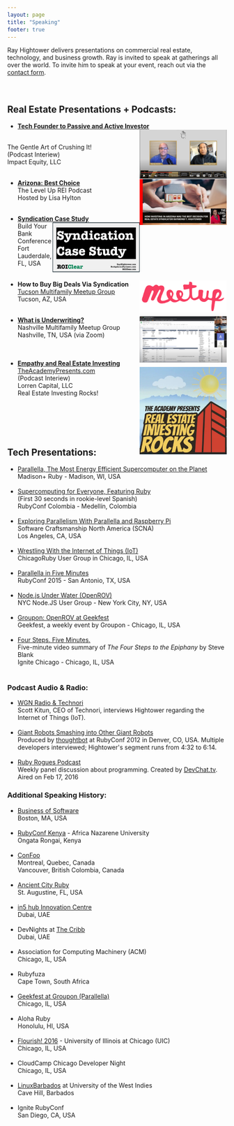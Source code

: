 ```yaml
---
layout: page
title: "Speaking"
footer: true
---
```


Ray Hightower delivers presentations on commercial real estate, technology, and business growth. Ray is invited to speak at gatherings all over the world. To invite him to speak at your event, reach out via the  [contact form](/contact).
<br/>&nbsp;
<br/>&nbsp;

## Real Estate Presentations + Podcasts:

* **[Tech Founder to Passive and Active Investor](https://www.youtube.com/watch?v=XSabvUOaA7k&t=36s)**
<a href="https://www.youtube.com/watch?v=XSabvUOaA7k&t=36s"><img src="/images/Gentle_Art_of_Crushing_It_RandySmith_RayHightower.jpg" width="200" align="right"></a>
<br/>
The Gentle Art of Crushing It!<br/>
(Podcast Interiew)<br/>
Impact Equity, LLC<br/>&nbsp;<br/> 

* **[Arizona: Best Choice](https://lisahylton.com/how-investing-in-arizona-was-the-best-decision-for-real-estate-syndicator-raymond-t-hightower/)**
<a href="https://lisahylton.com/how-investing-in-arizona-was-the-best-decision-for-real-estate-syndicator-raymond-t-hightower/"><img src="/images/Level_Up_REI_Podcast_Lisa_Hylton.jpg" width="200" align="right" alt="Arizona: Best Choice - Level Up REI Podcast w/Lisa Hylton" title="Arizona: Best Choice - Level Up REI Podcast w/Lisa Hylton"></a><br/>
The Level Up REI Podcast<br/>
Hosted by Lisa Hylton<br/>&nbsp;<br/>

* **[Syndication Case Study](https://speakerdeck.com/rayhightower/syndication-case-study)**
<a href="https://speakerdeck.com/rayhightower/syndication-case-study"><img src="/images/syndication_case_study_cover.png" width="200" align="right" alt="Syndication Case Study by RayHightower.com" title="Syndication Case Study by RayHightower.com"></a><br/>
Build Your Bank Conference<br/>
Fort Lauderdale, FL, USA<br/>&nbsp;<br/>

* **How to Buy Big Deals Via Syndication**
<a href="https://www.meetup.com/tucson-multifamily-meetup/events/"><img src="/images/meetup.png" width="200" align="right" alt="How to Buy Big Deals Via Syndication by RayHightower.com" title="How to Buy Big Deals Via Syndication by RayHightower.com"></a><br/>
[Tucson Multifamily Meetup Group](https://www.meetup.com/tucson-multifamily-meetup/events/)<br/>
Tucson, AZ, USA<br/>&nbsp;<br/>
* **[What is Underwriting?](/blog/2022/01/31/what-is-underwriting/)**
<a href="/blog/2022/01/31/what-is-underwriting/"><img src="/images/Underwriting_Nashville_2022.jpg" width="200" align="right"></a><br/>
Nashville Multifamily Meetup Group<br/>
Nashville, TN, USA (via Zoom)<br/>
<br/>&nbsp;
* **[Empathy and Real Estate Investing](https://podcasts.apple.com/us/podcast/the-importance-of-empathy-in-real-estate/id1528551735?i=1000602954655)**
<a href="https://podcasts.apple.com/us/podcast/the-importance-of-empathy-in-real-estate/id1528551735?i=1000602954655"><img src="/images/TheAcademyPresents.jpg" width="200" align="right"></a><br/>
[TheAcademyPresents.com](https://TheAcademyPresents.com)<br/>
(Podcast Interiew)<br/>
Lorren Capital, LLC<br/>
Real Estate Investing Rocks!<br/>
<br/>&nbsp;
<br/>&nbsp;
<br/>&nbsp;
<br/>&nbsp;



## Tech Presentations:

* [Parallella, The Most Energy Efficient Supercomputer on the Planet](/blog/2015/08/22/madison-ruby-and-parallella/)<br/>Madison+ Ruby - Madison, WI, USA<br/>&nbsp;<br/>
* [Supercomputing for Everyone, Featuring Ruby](/blog/2015/10/29/rubyconf-colombia-conference-with-a-mission/)<br>(First 30 seconds in rookie-level Spanish)<br/>RubyConf Colombia - Medellín, Colombia<br/>&nbsp;<br/>
* [Exploring Parallelism With Parallella and Raspberry Pi](/blog/2016/10/24/parallelism-at-scna-2016/)<br/>Software Craftsmanship North America (SCNA)<br/>Los Angeles, CA, USA<br/>&nbsp;<br/>
* [Wrestling With the Internet of Things (IoT)](/blog/2015/12/02/wrestling-with-internet-of-things-iot/)<br/>ChicagoRuby User Group in Chicago, IL, USA<br/>&nbsp;<br/>
* [Parallella in Five Minutes](/blog/2015/11/16/parallella-in-5-minutes-rubyconf-2015/)<br/>RubyConf 2015 - San Antonio, TX, USA<br/>&nbsp;<br/>
* [Node.js Under Water (OpenROV)](/blog/2014/09/25/nodejs-under-water/)<br/>NYC Node.JS User Group - New York City, NY, USA<br/>&nbsp;<br/>
* [Groupon: OpenROV at Geekfest](/blog/2014/10/21/geekfest-and-openrov/)<br/>Geekfest, a weekly event by Groupon - Chicago, IL, USA<br/>&nbsp;<br/>
* [Four Steps. Five Minutes.](/blog/2012/08/31/four-steps-five-minutes/)<br/>Five-minute video summary of _The Four Steps to the Epiphany_ by Steve Blank<br/>Ignite Chicago - Chicago, IL, USA<br/>&nbsp;<br/>

### Podcast Audio & Radio:

* [WGN Radio & Technori](http://wgnradio.com/2016/05/26/windy-city-things-connects-everyday-things-to-the-internet/)<br/>Scott Kitun, CEO of Technori, interviews Hightower regarding the Internet of Things (IoT).<br/>&nbsp;<br/>
* [Giant Robots Smashing into Other Giant Robots](http://giantrobots.fm/20)<br/>Produced by [thoughtbot](http://thoughtbot.com) at RubyConf 2012 in Denver, CO, USA. Multiple developers interviewed; Hightower's segment runs from 4:32 to 6:14.<br/>&nbsp;<br/>
* [Ruby Rogues Podcast](https://devchat.tv/ruby-rogues/247-rr-parallella-with-ray-hightower)<br/>Weekly panel discussion about programming. Created by [DevChat.tv](https://devchat.tv/).<br/>Aired on Feb 17, 2016

### Additional Speaking History:

* [Business of Software](http://businessofsoftware.org/)<br/>Boston, MA, USA<br/>&nbsp;<br/>
* [RubyConf Kenya](http://rubyconf.nairuby.org/2016) - Africa Nazarene University<br/>Ongata Rongai, Kenya<br/>&nbsp;<br/>
* [ConFoo](http://confoo.ca)<br/>Montreal, Quebec, Canada<br/>Vancouver, British Colombia, Canada<br/>&nbsp;<br/>
* [Ancient City Ruby](http://www.ancientcityruby.com/)<br/>St. Augustine, FL, USA<br/>&nbsp;<br/>
* [in5 hub Innovation Centre](http://infive.ae/)<br/>Dubai, UAE<br/>&nbsp;<br/>
* DevNights at [The Cribb](http://www.thecribb.co)<br/>Dubai, UAE<br/>&nbsp;<br/>
* Association for Computing Machinery (ACM)<br/>Chicago, IL, USA<br/>&nbsp;<br/>
* Rubyfuza <br/>Cape Town, South Africa<br/>&nbsp;<br/>
* [Geekfest at Groupon (Parallella)](http://www.meetup.com/Geekfest/events/227841182/)<br/>Chicago, IL, USA<br/>&nbsp;<br/>
* Aloha Ruby<br/>Honolulu, HI, USA<br/>&nbsp;<br/>
* [Flourish! 2016](http://flourishconf.com/2016) - University of Illinois at Chicago (UIC)<br/>Chicago, IL, USA<br/>&nbsp;<br/>
* CloudCamp Chicago Developer Night<br/>Chicago, IL, USA<br/>&nbsp;<br/>
* [LinuxBarbados](http://linuxbarbados.org) at University of the West Indies <br/>Cave Hill, Barbados<br/>&nbsp;<br/>
* Ignite RubyConf<br/>San Diego, CA, USA <br/>&nbsp;<br/>
